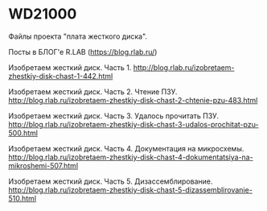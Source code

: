 # WD21000

Файлы проекта "плата жесткого диска".

Посты в БЛОГ'е R.LAB (https://blog.rlab.ru/)

Изобретаем жесткий диск. Часть 1.
http://blog.rlab.ru/izobretaem-zhestkiy-disk-chast-1-442.html

Изобретаем жесткий диск. Часть 2. Чтение ПЗУ.
http://blog.rlab.ru/izobretaem-zhestkiy-disk-chast-2-chtenie-pzu-483.html

Изобретаем жесткий диск. Часть 3. Удалось прочитать ПЗУ.
http://blog.rlab.ru/izobretaem-zhestkiy-disk-chast-3-udalos-prochitat-pzu-500.html

Изобретаем жесткий диск. Часть 4. Документация на микросхемы.
http://blog.rlab.ru/izobretaem-zhestkiy-disk-chast-4-dokumentatsiya-na-mikroshemi-507.html

Изобретаем жесткий диск. Часть 5. Дизассемблирование. 
http://blog.rlab.ru/izobretaem-zhestkiy-disk-chast-5-dizassemblirovanie-510.html


